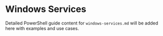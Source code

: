 # Windows Services

Detailed PowerShell guide content for `windows-services.md` will be added here with examples and use cases.